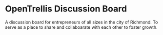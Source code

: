 # OpenTrellis Discussion Board
 A discussion board for entrepreneurs of all sizes in the city of Richmond. To serve as a place to share and collaboarate with each other to foster growth.
